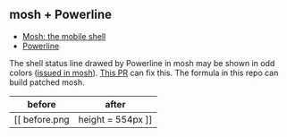 ## mosh + Powerline

* [Mosh: the mobile shell](https://mosh.mit.edu/)
* [Powerline](https://github.com/powerline/powerline)

The shell status line drawed by Powerline in mosh may be shown in odd colors ([issued in mosh][issue]). [This PR][pr] can fix this. The formula in this repo can build patched mosh.

[issue]: https://github.com/keithw/mosh/issues/507
[pr]: https://github.com/keithw/mosh/pull/548

before       |after
:-----------:|:-----------:
[[ before.png | height = 554px ]] | [[ after.png | height = 554x ]]
